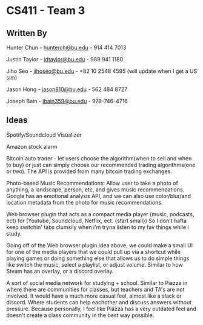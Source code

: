 # CS411 - Team 3

## Written By
Hunter Chun - hunterch@bu.edu - 914 414 7013

Justin Taylor - jdtaylor@bu.edu - 989 941 1180

Jiho Seo - jihoseo@bu.edu - +82 10 2548 4595 (will update when I get a US sim)

Jason Hong - jason810@bu.edu - 562 484 8727

Joseph Bain - jbain359@bu.edu - 978-746-4716

## Ideas
Spotify/Soundcloud Visualizer

Amazon stock alarm

Bitcoin auto trader - let users choose the algorithm(when to sell and when to buy) or just can simply choose our recommended trading algorithms(one or two). The API is provided from many bitcoin trading exchanges. 

Photo-based Music Recommendations: Allow user to take a photo of anything, a landscape, person, etc, and gives music recommendations. Google has an emotional analysis API, and we can also use color/blur/and location metadata from the photo for music recommendations.

Web browser plugin that acts as a compact media player (music, podcasts, ect) for (Youtube, Soundcloud, Netflix, ect. {start small}) So I don't hafta keep switchin' tabs clumsily when i'm tryna listen to my fav things while i study.

Going off of the Web browser plugin idea above, we could make a small UI for one of the media players that we could pull up via a shortcut while playing games or doing something else that allows us to do simple things like switch the music, select a playlist, or adjust volume. Similar to how Steam has an overlay, or a discord overlay.

A sort of social media network for studying + school. Similar to Piazza in where there are communities for classes, but teachers and TA's are not involved. It would have a much more casual feel, almost like a slack or discord. Where students can help eachother and discuss answers without pressure. Because personally, I feel like Piazza has a very outdated feel and doesn't create a class community in the best way possible.
